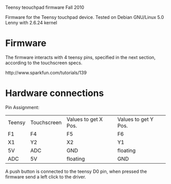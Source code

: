 <p>Teensy teouchpad firmware
Fall 2010</p>

<p>Firmware for the Teensy touchpad device.
Tested on Debian GNU/Linux 5.0 Lenny with 2.6.24 kernel</p>

<h1>Firmware</h1>

<p>The firmware interacts with 4 teensy pins, specified in the next section, 
according to the touchscreen specs.</p>

<p>http://www.sparkfun.com/tutorials/139</p>

<h1>Hardware connections</h1>

<p>Pin Assignment:
<table>
  <tr>
  	<td>Teensy</td>
  	<td>Touchscreen</td>
  	<td>Values to get X Pos.</td>
  	<td>Values to get Y Pos.</td>
  </tr>
  <tr>
  	<td>F1</td>
  	<td>F4</td>
  	<td>F5</td>
  	<td>F6</td>
  </tr>
  <tr>
  	<td>X1</td>
  	<td>Y2</td>
  	<td>X2</td>
  	<td>Y1</td>
  </tr>
  <tr>
  	<td>5V</td>
  	<td>ADC</td>
  	<td>GND</td>
  	<td>floating</td>
  </tr>
  <tr>
  	<td>ADC</td>
  	<td>5V</td>
  	<td>floating</td>
  	<td>GND</td>
  </tr>

</table>

<p>A push button is connected to the teensy D0 pin, when pressed the firmware
send a left click to the driver.</p>
